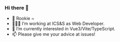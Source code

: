 ### Hi there 👋

- 🐣 Rookie ~
- 👨🏻‍💻 I’m working at ICS&S as Web Developer.
- 🌱 I’m currently interested in Vue3/Vite/TypeScript.
- 📫 Please give me your advice at issues!

